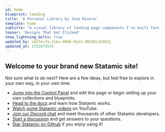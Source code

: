 ```yaml
---
id: home
blueprint: landing
title: 'A Personal Library by Jose Rivera'
template: home
subtitle: "A visual library of landing page components I've built fast, clean, and crafted with intention. Built to convert. Shared to inspire."
teaser: 'Designs That Get Clicked'
show_lightning_bolts: true
updated_by: cd27ecfa-11ec-4866-9a13-d9326cc63b21
updated_at: 1753973572
---
```

## Welcome to your brand new Statamic site!

Not sure what to do next? Here are a few ideas, but feel free to explore in your own way, in your own time.

- [Jump into the Control Panel](/cp) and edit this page or begin setting up your own collections and blueprints.
- [Head to the docs](https://statamic.dev) and learn how Statamic works.
- [Watch some Statamic videos](https://youtube.com/statamic) on YouTube.
- [Join our Discord chat](https://statamic.com/discord) and meet thousands of other Statamic developers.
- [Start a discussion](https://github.com/statamic/cms/discussions) and get answers to your questions.
- [Star Statamic on Github](https://github.com/statamic/cms) if you enjoy using it!
